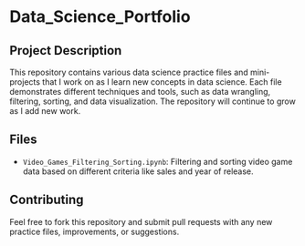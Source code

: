 # Data_Science_Portfolio

## Project Description
This repository contains various data science practice files and mini-projects that I work on as I learn new concepts in data science. Each file demonstrates different techniques and tools, such as data wrangling, filtering, sorting, and data visualization. The repository will continue to grow as I add new work.

## Files
- `Video_Games_Filtering_Sorting.ipynb`: Filtering and sorting video game data based on different criteria like sales and year of release.

## Contributing
Feel free to fork this repository and submit pull requests with any new practice files, improvements, or suggestions.
